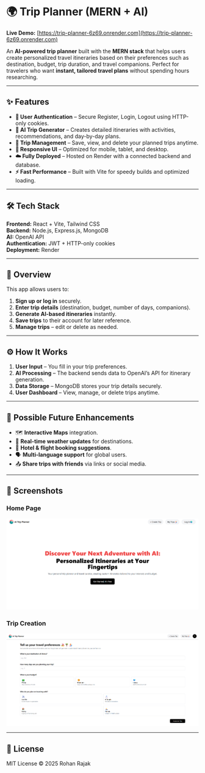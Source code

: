 # 🌍 Trip Planner (MERN + AI)

**Live Demo:** [https://trip-planner-6z69.onrender.com](https://trip-planner-6z69.onrender.com)

An **AI-powered trip planner** built with the **MERN stack** that helps users create personalized travel itineraries based on their preferences such as destination, budget, trip duration, and travel companions. Perfect for travelers who want **instant, tailored travel plans** without spending hours researching.

---

## ✨ Features
- **🔐 User Authentication** – Secure Register, Login, Logout using HTTP-only cookies.
- **🤖 AI Trip Generator** – Creates detailed itineraries with activities, recommendations, and day-by-day plans.
- **📂 Trip Management** – Save, view, and delete your planned trips anytime.
- **📱 Responsive UI** – Optimized for mobile, tablet, and desktop.
- **☁️ Fully Deployed** – Hosted on Render with a connected backend and database.
- **⚡ Fast Performance** – Built with Vite for speedy builds and optimized loading.

---

## 🛠 Tech Stack
**Frontend:** React + Vite, Tailwind CSS  
**Backend:** Node.js, Express.js, MongoDB  
**AI:** OpenAI API  
**Authentication:** JWT + HTTP-only cookies  
**Deployment:** Render  

---

## 📖 Overview
This app allows users to:
1. **Sign up or log in** securely.
2. **Enter trip details** (destination, budget, number of days, companions).
3. **Generate AI-based itineraries** instantly.
4. **Save trips** to their account for later reference.
5. **Manage trips** – edit or delete as needed.

---

## ⚙️ How It Works
1. **User Input** – You fill in your trip preferences.
2. **AI Processing** – The backend sends data to OpenAI’s API for itinerary generation.
3. **Data Storage** – MongoDB stores your trip details securely.
4. **User Dashboard** – View, manage, or delete trips anytime.

---

## 🚀 Possible Future Enhancements
- 🗺 **Interactive Maps** integration.
- 📍 **Real-time weather updates** for destinations.
- 🏨 **Hotel & flight booking suggestions**.
- 🗣 **Multi-language support** for global users.
- 📤 **Share trips with friends** via links or social media.

---

## 📸 Screenshots
### Home Page
![Home Page](./Frontend/src/assets/HomePage.png)

### Trip Creation
![Trip Creation](./Frontend/src/assets/Screenshot%202025-08-15%20121325.png)

---

## 📜 License
MIT License © 2025 Rohan Rajak

